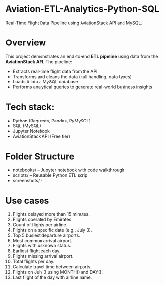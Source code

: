 # Aviation-ETL-Analytics-Python-SQL
Real-Time Flight Data Pipeline using AviationStack API and MySQL.

# Overview
This project demonstrates an end-to-end **ETL pipeline** using data from the **AviationStack API**. The pipeline:
- Extracts real-time flight data from the API
- Transforms and cleans the data (null handling, data types)
- Loads it into a MySQL database
- Performs analytical queries to generate real-world business insights

# Tech stack:
- Python (Requests, Pandas, PyMySQL)
- SQL (MySQL)
- Jupyter Notebook
- AviationStack API (Free tier)

# Folder Structure
- notebooks/ – Jupyter notebook with code walkthrough
- scripts/ – Reusable Python ETL scrip
- screenshots/ - 

# Use cases
  1.	Flights delayed more than 15 minutes.
  2.	Flights operated by Emirates.
  3.	Count of flights per airline.
  4.	Flights on a specific date (e.g., July 3).
  5.	Top 5 busiest departure airports.
  6.	Most common arrival airport.
  7.	Flights with unknown status.
  8.	Earliest flight each day.
  9.	Flights missing arrival airport.
  10.	Total flights per day.
  11.	Calculate travel time between airports.
  12.	Flights on July 3 using MONTH() and DAY().
  13.	Last flight of the day with airline name.

